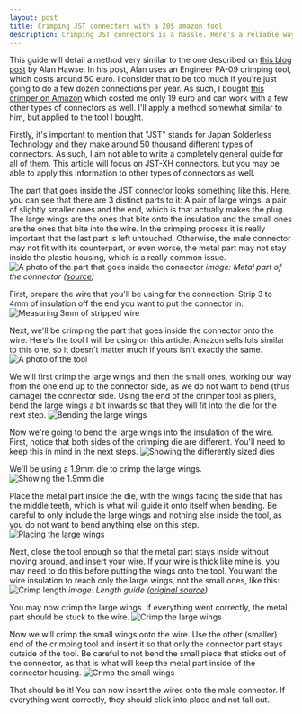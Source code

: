 ```yaml
---
layout: post
title: Crimping JST connectors with a 20$ amazon tool
description: Crimping JST connectors is a hassle. Here's a reliable way of doing it that doesn't cost a fortune.
---
```


This guide will detail a method very similar to the one described on [this blog post](https://iotexpert.com/jst-connector-crimping-insanity/) by Alan Hawse. In his post, Alan uses an Engineer PA-09 crimping tool, which costs around 50 euro. I consider that to be too much if you're just going to do a few dozen connections per year. As such, I bought [this crimper on Amazon](https://amzn.eu/d/7DOYgKC) which costed me only 19 euro and can work with a few other types of connectors as well. I'll apply a method somewhat similar to him, but applied to the tool I bought.

Firstly, it's important to mention that "JST" stands for Japan Solderless Technology and they make around 50 thousand different types of connectors. As such, I am not able to write a completely general guide for all of them. This article will focus on JST-XH connectors, but you may be able to apply this information to other types of connectors as well.

The part that goes inside the JST connector looks something like this. Here, you can see that there are 3 distinct parts to it: A pair of large wings, a pair of slightly smaller ones and the end, which is that actually makes the plug. The large wings are the ones that bite onto the insulation and the small ones are the ones that bite into the wire. In the crimping process it is really important that the last part is left untouched. Otherwise, the male connector may not fit with its counterpart, or even worse, the metal part may not stay inside the plastic housing, which is a really common issue.
![A photo of the part that goes inside the connector](/media/2023-7-2-jst-2/IMG_F392D2D85B5D-1-1024x576.jpeg)
*image: Metal part of the connector ([source](https://iotexpert.com/jst-connector-crimping-insanity/))*

First, prepare the wire that you'll be using for the connection. Strip 3 to 4mm of insulation off the end you want to put the connector in.
![Measuring 3mm of stripped wire](/media/2023-7-2-jst-2/IMG_20230701_173334.jpg)

Next, we'll be crimping the part that goes inside the connector onto the wire. Here's the tool I will be using on this article. Amazon sells lots similar to this one, so it doesn't matter much if yours isn't exactly the same.
![A photo of the tool](/media/2023-7-2-jst-2/IMG_20230701_172957.jpg)

We will first crimp the large wings and then the small ones, working our way from the one end up to the connector side, as we do not want to bend (thus damage) the connector side. Using the end of the crimper tool as pliers, bend the large wings a bit inwards so that they will fit into the die for the next step.
![Bending the large wings](/media/2023-7-2-jst-2/IMG_20230701_173712.jpg)

Now we're going to bend the large wings into the insulation of the wire. First, notice that both sides of the crimping die are different. You'll need to keep this in mind in the next steps.
![Showing the differently sized dies](/media/2023-7-2-jst-2/IMG_20230701_173026.jpg)

We'll be using a 1.9mm die to crimp the large wings.
![Showing the 1.9mm die](/media/2023-7-2-jst-2/IMG_20230701_174023.jpg)

Place the metal part inside the die, with the wings facing the side that has the middle teeth, which is what will guide it onto itself when bending. Be careful to only include the large wings and nothing else inside the tool, as you do not want to bend anything else on this step.
![Placing the large wings](/media/2023-7-2-jst-2/IMG_20230701_174108.jpg)

Next, close the tool enough so that the metal part stays inside without moving around, and insert your wire. If your wire is thick like mine is, you may need to do this before putting the wings onto the tool. You want the wire insulation to reach only the large wings, not the small ones, like this:
![Crimp length](/media/2023-7-2-jst-2/length-diagram.png)
*image: Length guide ([original source](https://iotexpert.com/jst-connector-crimping-insanity/))*

You may now crimp the large wings. If everything went correctly, the metal part should be stuck to the wire. 
![Crimp the large wings](/media/2023-7-2-jst-2/IMG_20230701_174607.jpg)

Now we will crimp the small wings onto the wire. Use the other (smaller) end of the crimping tool and insert it so that only the connector part stays outside of the tool. Be careful to not bend the small piece that sticks out of the connector, as that is what will keep the metal part inside of the connector housing.
![Crimp the small wings](/media/2023-7-2-jst-2/IMG_20230701_175820.jpg)

That should be it! You can now insert the wires onto the male connector. If everything went correctly, they should click into place and not fall out.